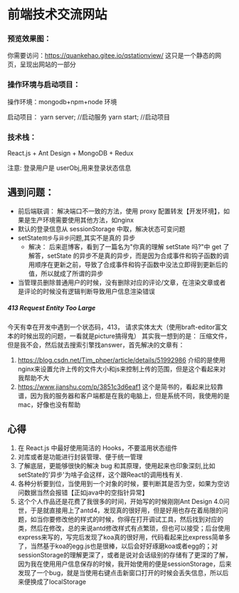# 前端技术交流网站 
###  预览效果图：
  你需要访问：https://quankehao.gitee.io/qstationview/
  这只是一个静态的网页，呈现出网站的一部分
 

### 操作环境与启动项目：

操作环境：mongodb+npm+node 环境

启动项目：
yarn server; //启动服务
yarn start; //启动项目

### 技术栈：

React.js + Ant Design + MongoDB + Redux

注意: 登录用户是 userObj,用来登录状态信息

## 遇到问题：

- 前后端联调： 解决端口不一致的方法，使用 proxy 配置转发【开发环境】，如果是生产环境需要使用其他方法，如nginx
- 默认的登录信息从 sessionStorage 中取，解决状态可变问题
- setState`同步`与`异步`问题,其实不是真的 异步
  - 解决： 后来逛博客，看到了一篇名为"你真的理解 setState 吗?"中 get 了解答，setState 的异步不是真的异步，而是因为合成事件和钩子函数的调用顺序在更新之前，导致了合成事件和钩子函数中没法立即得到更新后的值，所以就成了所谓的异步
- 当管理员删除普通用户的时候，没有删除对应的评论/文章，在渲染文章或者是评论的时候没有逻辑判断导致用户信息渲染错误

##### 413 Request Entity Too Large
  今天有幸在开发中遇到一个状态码，413， 请求实体太大（使用braft-editor富文本的时候出现的问题，一看就是picture搞得鬼）
  其实我一想到的是： 压缩文件，但是我不会，然后就去搜索引擎找answer，首先解决的文章有：
  1. https://blog.csdn.net/Tim_phper/article/details/51992986 介绍的是使用nginx来设置允许上传的文件大小和js来控制上传的范围，但是这个看起来对我帮助不大
  2. https://www.jianshu.com/p/3851c3d6eaf1 这个是简书的，看起来比较靠谱，因为我的服务器和客户端都是在我的电脑上，但是系统不同，我使用的是mac，好像也没有帮助
## 心得

1. 在 React.js 中最好使用简洁的 Hooks，不要滥用状态组件
2. 对库或者是功能进行封装管理、便于统一管理
3. 了解底层，更能够很快的解决 bug 和其原理，使用起来也印象深刻,比如setState的'异步'为啥子会这样，这个跟React的调用栈有关.
4. 各种分析要到位，当使用到一个对象的时候，要判断其是否为空，如果为空访问数据当然会报错【正如java中的空指针异常】
5. 这个个人作品还是花费了我很多的时间，开始写的时候刚刚Ant Design 4.0问世，于是就直接用上了antd4，发现真的很好用，但是好用也存在着局限的问题，如当你要修改他的样式的时候，你得在打开调试工具，然后找到对应的类，然后在修改，总的来说antd修改样式有点繁琐，但也可以接受；后台使用express来写的，写完后发现了koa真的很好用，代码看起来比express简单多了，当然基于koa的egg.js也是很棒，以后会好好琢磨koa或者egg的；对sessionStorage的理解更深了，或者是说对会话级别的存储有了更深的了解，因为我在使用用户信息保存的时候，我开始使用的便是sessionStorage，后来发现了一个bug，就是当使用右键点击新窗口打开的时候会丢失信息，所以后来便换成了localStorage

